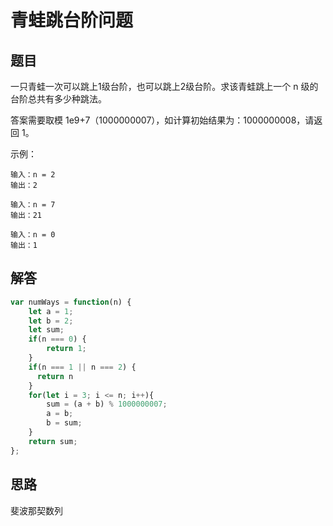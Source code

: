# 青蛙跳台阶问题

## 题目
一只青蛙一次可以跳上1级台阶，也可以跳上2级台阶。求该青蛙跳上一个 n 级的台阶总共有多少种跳法。

答案需要取模 1e9+7（1000000007），如计算初始结果为：1000000008，请返回 1。

示例：
```
输入：n = 2
输出：2

输入：n = 7
输出：21

输入：n = 0
输出：1
```

## 解答

```js
var numWays = function(n) {
    let a = 1;
    let b = 2;
    let sum;
    if(n === 0) {
        return 1;
    }
    if(n === 1 || n === 2) {
      return n
    }
    for(let i = 3; i <= n; i++){
        sum = (a + b) % 1000000007;
        a = b;
        b = sum;
    }
    return sum;
};
```

## 思路
斐波那契数列